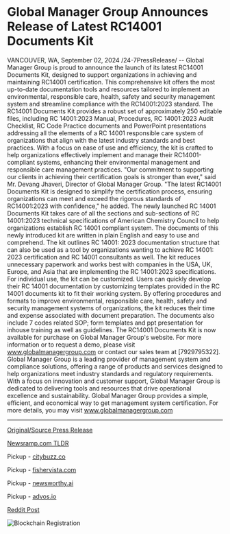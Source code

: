 # Global Manager Group Announces Release of Latest RC14001 Documents Kit

VANCOUVER, WA, September 02, 2024 /24-7PressRelease/ -- Global Manager Group is proud to announce the launch of its latest RC14001 Documents Kit, designed to support organizations in achieving and maintaining RC14001 certification. This comprehensive kit offers the most up-to-date documentation tools and resources tailored to implement an environmental, responsible care, health, safety and security management system and streamline compliance with the RC14001:2023 standard.  The RC14001 Documents Kit provides a robust set of approximately 250 editable files, including RC 14001:2023 Manual, Procedures, RC 14001:2023 Audit Checklist, RC Code Practice documents and PowerPoint presentations addressing all the elements of a RC 14001 responsible care system of organizations that align with the latest industry standards and best practices. With a focus on ease of use and efficiency, the kit is crafted to help organizations effectively implement and manage their RC14001-compliant systems, enhancing their environmental management and responsible care management practices.   "Our commitment to supporting our clients in achieving their certification goals is stronger than ever," said Mr. Devang Jhaveri, Director of Global Manager Group. "The latest RC14001 Documents Kit is designed to simplify the certification process, ensuring organizations can meet and exceed the rigorous standards of RC14001:2023 with confidence," he added.  The newly launched RC 14001 Documents Kit takes care of all the sections and sub-sections of RC 14001:2023 technical specifications of American Chemistry Council to help organizations establish RC 14001 compliant system. The documents of this newly introduced kit are written in plain English and easy to use and comprehend. The kit outlines RC 14001: 2023 documentation structure that can also be used as a tool by organizations wanting to achieve RC 14001: 2023 certification and RC 14001 consultants as well. The kit reduces unnecessary paperwork and works best with companies in the USA, UK, Europe, and Asia that are implementing the RC 14001:2023 specifications. For individual use, the kit can be customized. Users can quickly develop their RC 14001 documentation by customizing templates provided in the RC 14001 documents kit to fit their working system. By offering procedures and formats to improve environmental, responsible care, health, safety and security management systems of organizations, the kit reduces their time and expense associated with document preparation.  The documents also include 7 codes related SOP; form templates and ppt presentation for inhouse training as well as guidelines. The RC14001 Documents Kit is now available for purchase on Global Manager Group's website. For more information or to request a demo, please visit www.globalmanagergroup.com or contact our sales team at [7929795322].  Global Manager Group is a leading provider of management system and compliance solutions, offering a range of products and services designed to help organizations meet industry standards and regulatory requirements. With a focus on innovation and customer support, Global Manager Group is dedicated to delivering tools and resources that drive operational excellence and sustainability. Global Manager Group provides a simple, efficient, and economical way to get management system certification. For more details, you may visit www.globalmanagergroup.com 

---

[Original/Source Press Release](https://www.24-7pressrelease.com/press-release/513954/global-manager-group-announces-release-of-latest-rc14001-documents-kit)
                    

[Newsramp.com TLDR](https://newsramp.com/curated-news/global-manager-group-launches-new-rc14001-documents-kit-to-support-organizations-in-achieving-certification/af434677d404ddc8ff40559c7cb43561) 


Pickup - [citybuzz.co](https://citybuzz.co/2024/09/02/global-manager-group-launches-updated-rc14001-documents-kit-for-enhanced-certification-support)

Pickup - [fishervista.com](https://fishervista.com/en/global-manager-group-unveils-comprehensive-rc14001-documents-kit-for-streamlined-certification/20246428)

Pickup - [newsworthy.ai](https://newsworthy.ai/en/global-manager-group-releases-updated-rc14001-documents-kit-for-enhanced-certification-support/20246428)

Pickup - [advos.io](https://advos.io/en/global-manager-group-releases-updated-rc14001-documents-kit-for-certification/20246428)
 



[Reddit Post](https://www.reddit.com/r/technology_press/comments/1f74hjm/global_manager_group_launches_new_rc14001/) 



![Blockchain Registration](https://cdn.newsramp.app/24-7PressRelease/qrcode/249/2/lushQQuJ.webp)